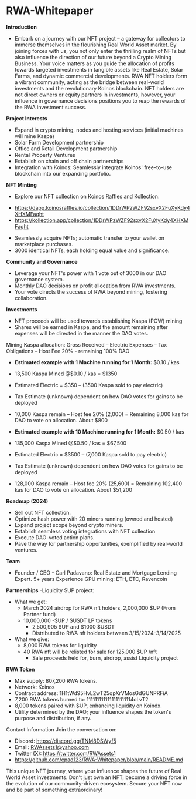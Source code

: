 # RWA-Whitepaper

**Introduction**
- Embark on a journey with our NFT project – a gateway for collectors to immerse themselves in the flourishing Real World Asset market. By joining forces with us, you not only enter the thrilling realm of NFTs but also influence the direction of our future beyond a Crypto Mining Business. Your voice matters as you guide the allocation of profits towards targeted investments in tangible assets like Real Estate, Solar Farms, and dynamic commercial developments.
RWA NFT holders form a vibrant community, acting as the bridge between real-world investments and the revolutionary Koinos blockchain. NFT holders are not direct owners or equity partners in investments, however, your influence in governance decisions positions you to reap the rewards of the RWA investment success.

**Project Interests**
- Expand in crypto mining, nodes and hosting services (initial machines will mine Kaspa)
- Solar Farm Development partnership
- Office and Retail Development partnership
- Rental Property Ventures
- Establish on chain and off chain partnerships
- Integration with Koinos: Seamlessly integrate Koinos' free-to-use blockchain into our expanding portfolio.

**NFT Minting**
- Explore our NFT collection on Koinos Raffles and Kollection:
*	https://dapp.koinosraffles.io/collection/1DDrWPzWZF92sxvX2FuXyKdy4XHXMFaqht
*	https://kollection.app/collection/1DDrWPzWZF92sxvX2FuXyKdy4XHXMFaqht
- Seamlessly acquire NFTs; automatic transfer to your wallet on marketplace purchases.
- 3000 identical NFTs, each holding equal value and significance.

**Community and Governance**
- Leverage your NFT's power with 1 vote out of 3000 in our DAO governance system.
- Monthly DAO decisions on profit allocation from RWA investments.
- Your vote directs the success of RWA beyond mining, fostering collaboration.

**Investments**
- NFT proceeds will be used towards establishing Kaspa (POW) mining
- Shares will be earned in Kaspa, and the amount remaining after expenses will be directed in the manner the DAO votes.

Mining Kaspa allocation:
Gross Received – Electric Expenses – Tax Obligations – Host Fee 20% - remaining 100% DAO

- **Estimated example with 1 Machine running for 1 Month:** $0.10 / kas
- 13,500 Kaspa Mined @$0.10 / kas = $1350
- Estimated Electric = $350 – (3500 Kaspa sold to pay electric)
- Tax Estimate (unknown) dependent on how DAO votes for gains to be deployed
- 10,000 Kaspa remain – Host fee 20% (2,000) =  Remaining 8,000 kas for DAO to vote on allocation. About $800


- **Estimated example with 10 Machine running for 1 Month:** $0.50 / kas
- 135,000 Kaspa Mined @$0.50 / kas = $67,500
- Estimated Electric = $3500 – (7,000 Kaspa sold to pay electric)
- Tax Estimate (unknown) dependent on how DAO votes for gains to be deployed
- 128,000 Kaspa remain – Host fee 20% (25,600) = Remaining 102,400 kas for DAO to vote on allocation. About $51,200

**Roadmap (2024)**
- Sell out NFT collection.
- Optimize hash power with 20 miners running (owned and hosted)
- Expand project scope beyond crypto miners.
- Establish seamless voting integrations with NFT collection
- Execute DAO-voted action plans.
- Pave the way for partnership opportunities, exemplified by real-world ventures.


**Team**
- Founder / CEO - Carl Padavano: Real Estate and Mortgage Lending Expert.  5+ years Experience GPU mining: ETH, ETC, Ravencoin

**Partnerships**
-Liquidity $UP project:
- What we get:
 	- March 2024 airdrop for RWA nft holders, 2,000,000 $UP (From Partner fund)
 	- 10,000,000 -$UP / $USDT LP tokens
 		- 2,500,905 $UP and $1000 $USDT
  		- Distributed to RWA nft holders between 3/15/2024-3/14/2025
- What we give:
	- 8,000 RWA tokens for liquidity
 	- 40 RWA nft will be relisted for sale for 125,000 $UP /nft
		- Sale proceeds held for, burn, airdrop, assist Liquidity project


**RWA Token**
- Max supply: 807,200 RWA tokens.
- Network: Koinos
- Contract address: 1H1tWd95HvL2wT25qpXrVMosGdGUNPRFiA
- 7,200 RWA tokens burned to:  1111111111111111111114oLvT2
- 8,000 tokens paired with $UP, enhancing liquidity on Koindx. 
- Utility determined by the DAO; your influence shapes the token's purpose and distribution, if any.



Contact Information
Join the conversation on:
- Discord: https://discord.gg/TNM8DSWyf5
- Email: RWAssets1@yahoo.com
- Twitter (X): https://twitter.com/RWAssets1
- https://github.com/cpad123/RWA-Whitepaper/blob/main/README.md

This unique NFT journey, where your influence shapes the future of Real World Asset investments. Don't just own an NFT; become a driving force in the evolution of our community-driven ecosystem. Secure your NFT now and be part of something extraordinary!
